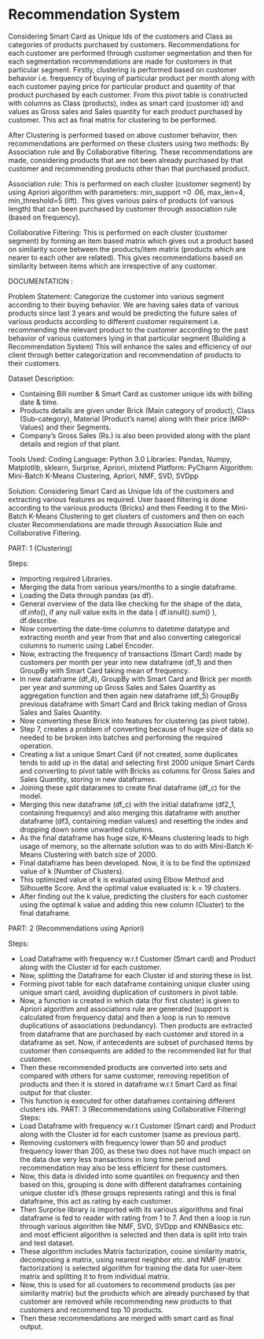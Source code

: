 # Recommendation System 

Considering Smart Card as Unique Ids of the customers and Class as categories of products purchased by customers.
Recommendations for each customer are performed through customer segmentation and then for each segmentation recommendations 
are made for customers in that particular segment.
Firstly, clustering is performed based on customer behavior i.e. frequency of buying of particular product per month along 
with each customer paying price for particular product and quantity of that product purchased by each customer. 
From this pivot table is constructed with columns as Class (products), index as smart card (customer id) and 
values as Gross sales and Sales quantity for each product purchased by customer. This act as final matrix for clustering to be performed.

After Clustering is performed based on above customer behavior, then recommendations are performed on these clusters using two methods:
By Association rule and By Collaborative filtering.
These recommendations are made, considering products that are not been already purchased by that customer and recommending products
other than that purchased product.

Association rule: This is performed on each cluster (customer segment) by using Apriori algorithm with parameters:
min_support =0 .06, max_len=4, min_threshold=5 (lift). This gives various pairs of products (of various length) that 
can been purchased by customer through association rule (based on frequency).

Collaborative Filtering: This is performed on each cluster (customer segment) by forming an item based matrix which gives out 
a product based on similarity score between the products/item matrix (products which are nearer to each other are related).
This gives recommendations based on similarity between items which are irrespective of any customer.


DOCUMENTATION :

Problem Statement:
Categorize the customer into various segment according to their buying behavior. We are having sales data of various products since last 3 years and would be predicting the future sales of various products according to different customer requirement i.e. recommending the relevant product to the customer according to the past behavior of various customers lying in that particular segment (Building a Recommendation System)
This will enhance the sales and efficiency of our client through better categorization and recommendation of products to their customers.

Dataset Description: 
- Containing Bill number & Smart Card as customer unique ids with billing date & time.
- Products details are given under Brick (Main category of product), Class (Sub-category), Material (Product’s name) along with their price (MRP-Values) and their Segments.
- Company’s Gross Sales (Rs.) is also been provided along with the plant details and region of that plant.

Tools Used:
Coding Language: Python 3.0
Libraries: Pandas, Numpy, Matplotlib, sklearn, Surprise, Apriori, mlxtend
Platform: PyCharm
Algorithm: Mini-Batch K-Means Clustering, Apriori, NMF, SVD, SVDpp 

Solution:
Considering Smart Card as Unique Ids of the customers and extracting various features as required. User based filtering is done according to the various products (Bricks) and then Feeding it to the Mini-Batch K-Means Clustering to get clusters of customers and then on each cluster Recommendations are made through Association Rule and Collaborative Filtering.

PART: 1 (Clustering)

Steps:
-	Importing required Libraries.
-	Merging the data from various years/months to a single dataframe.
-	Loading the Data through pandas (as df).
-	General overview of the data like checking for the shape of the data, df.info(), if any null value exits in the data ( df.isnull().sum() ), df.describe.
-	Now converting the date-time columns to datetime datatype and extracting month and year from that and also converting categorical columns to numeric using Label Encoder.
-	Now, extracting the frequency of transactions (Smart Card) made by customers per month per         year into new dataframe (df_1) and then GroupBy with Smart Card taking mean of frequency.                                                                              
-	In new dataframe (df_4), GroupBy with Smart Card and Brick per month per year and           summing up Gross Sales and Sales Quantity as aggregation function and then again new   dataframe (df_5) GroupBy previous dataframe with Smart Card and Brick taking   median of Gross Sales and Sales Quantity.                   
-	Now converting these Brick into features for clustering (as pivot table).
-	Step 7, creates a problem of converting because of huge size of data so needed to be broken into batches and performing the required operation.
- Creating a list a unique Smart Card (if not created, some duplicates tends to add up in the data) and selecting first 2000 unique Smart Cards and converting to pivot table with Bricks as columns for Gross Sales and Sales Quantity, storing in new dataframes.
-	Joining these split datarames to create final dataframe (df_c) for the model.
-	Merging this new dataframe (df_c) with the initial dataframe (df2_1, containing frequency) and also merging this dataframe with another dataframe (df3, containing median values) and resetting the index and dropping down some unwanted columns.
-	As the final dataframe has huge size, K-Means clustering leads to high usage of memory, so the alternate solution was to do with Mini-Batch K-Means Clustering with batch size of 2000.
-	Final dataframe has been developed. Now, it is to be find the optimized value of k (Number of Clusters).
-	This optimized value of k is evaluated using Elbow Method and Silhouette Score.  And the optimal value evaluated is: k = 19 clusters. 
-	After finding out the k value, predicting the clusters for each customer using the optimal k value and adding this new column (Cluster) to the final dataframe.     
                    
PART: 2 (Recommendations using Apriori)

Steps: 
-	Load Dataframe with frequency w.r.t Customer (Smart card) and Product along with the Cluster id for each customer.
-	Now, splitting the Dataframe for each Cluster id and storing these in list. 
-	Forming pivot table for each dataframe containing unique cluster using unique smart card, avoiding duplication of customers in pivot table.
-	Now, a function is created in which data (for first cluster) is given to Apriori algorithm and associations rule are generated (support is calculated from frequency data) and then a loop is run to remove duplications of associations (redundancy). Then products are extracted from dataframe that are purchased by each customer and stored in a dataframe as set. Now, if antecedents are subset of purchased items by customer then consequents are added to the recommended list for that customer. 
-	Then these recommended products are converted into sets and compared with others for same customer, removing repetition of products and then it is stored in dataframe w.r.t Smart Card as final output for that cluster.
-	This function is executed for other dataframes containing different clusters ids.
PART: 3 (Recommendations using Collaborative Filtering)
Steps: 
-	Load Dataframe with frequency w.r.t Customer (Smart card) and Product along with the Cluster id for each customer (same as previous part).
-	Removing customers with frequency lower than 50 and product frequency lower than 200, as these two does not have much impact on the data due very less transactions in long time period and recommendation may also be less efficient for these customers.
-	Now, this data is divided into some quantiles on frequency and then based on this, grouping is done with different dataframes containing unique cluster id’s (these groups represents rating) and this is final dataframe, this act as rating by each customer. 
-	Then Surprise library is imported with its various algorithms and final dataframe is fed to reader with rating from 1 to 7. And then a loop is run through various algorithm like NMF, SVD, SVDpp and KNNBasics etc. and most efficient algorithm is selected and then data is split into train and test dataset.
-	These algorithm includes Matrix factorization, cosine similarity matrix, decomposing a matrix, using nearest neighbor etc. and NMF (matrix factorization) is selected algorithm for training the data for user-item matrix and splitting it to from individual matrix.
-	Now, this is used for all customers to recommend products (as per similarity matrix) but the products which are already purchased by that customer are removed while recommending new products to that customers and recommend top 10 products. 
-	Then these recommendations are merged with smart card as final output.    
 
